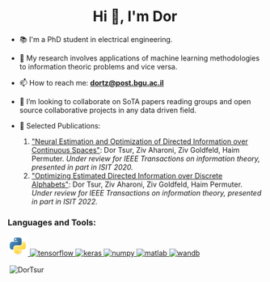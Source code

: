 <h1 align="center">Hi 👋, I'm Dor</h1>

- :books: I'm a PhD student in electrical engineering.

- :mage: My research involves applications of machine learning methodologies to information theoric problems and vice versa.

- 📫 How to reach me: **dortz@post.bgu.ac.il**

- 👯 I’m looking to collaborate on SoTA papers reading groups and open source collaborative projects in any data driven field.

- :page_facing_up: Selected Publications:
  1. ["Neural Estimation and Optimization of Directed Information over Continuous Spaces"](https://arxiv.org/abs/2203.14743): Dor Tsur, Ziv Aharoni, Ziv Goldfeld, Haim Permuter. 
  *Under review for IEEE Transactions on information theory, presented in part in ISIT 2020.*
  2. ["Optimizing Estimated Directed Information over Discrete Alphabets"](https://arxiv.org/abs/2301.00621): Dor Tsur, Ziv Aharoni, Ziv Goldfeld, Haim Permuter.
  *Under review for IEEE Transactions on information theory, presented in part in ISIT 2022.*

<h3 align="left">Languages and Tools:</h3>
<p align="left"> 
 <a href="https://www.python.org" target="_blank"> <img src="https://raw.githubusercontent.com/devicons/devicon/master/icons/python/python-original.svg" alt="python" width="40" height="40"/> </a>
 <a href="https://www.tensorflow.org" target="_blank"> <img src="https://www.vectorlogo.zone/logos/tensorflow/tensorflow-icon.svg" alt="tensorflow" width="40" height="40"/> </a>
<a href="https://keras.io/" target="_blank"> <img src="https://upload.wikimedia.org/wikipedia/commons/thumb/a/ae/Keras_logo.svg/1200px-Keras_logo.svg.png" alt="keras" width="40" height="40"/> </a>
<a href="https://numpy.org/" target="_blank"> <img src="https://numpy.org/images/logo.svg" alt="numpy" width="40" height="40"/> </a>
 <a href="https://www.mathworks.com/" target="_blank"> <img src="https://upload.wikimedia.org/wikipedia/commons/2/21/Matlab_Logo.png" alt="matlab" width="40" height="40"/> </a>
  <a href="https://wandb.ai/site" target="_blank"> <img src="https://wandb.ai/logo.png" alt="wandb" width="40" height="40"/> </a>
</p>



<p>&nbsp;<img align="center" src="https://github-readme-stats.vercel.app/api?username=DorTsur&show_icons=true&locale=en" alt="DorTsur" /></p>


